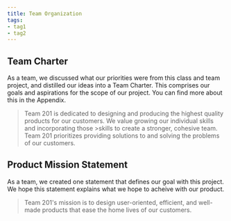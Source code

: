 ```yaml
---
title: Team Organization
tags:
- tag1
- tag2
---
```


## Team Charter

As a team, we discussed what our priorities were from this class and team project, and distilled our ideas into a Team Charter. This comprises our goals and aspirations for the scope of our project. You can find more about this in the Appendix.

>Team 201 is dedicated to designing and producing the highest quality products for our customers. We value growing our individual skills and incorporating those >skills to create a stronger, cohesive team. Team 201 prioritizes providing solutions to and solving the problems of our customers.


## Product Mission Statement

As a team, we created one statement that defines our goal with this project. We hope this statement explains what we hope to acheive with our product.

>Team 201's mission is to design user-oriented, efficient, and well-made products that ease the home lives of our customers.
